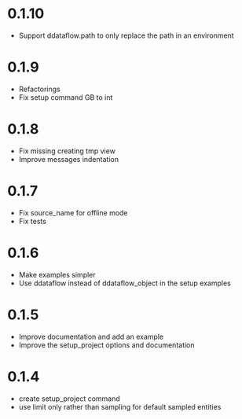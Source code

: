 # 0.1.10
- Support ddataflow.path to only replace the path in an environment
# 0.1.9
- Refactorings
- Fix setup command GB to int
# 0.1.8
- Fix missing creating tmp view
- Improve messages indentation
# 0.1.7
- Fix source_name for offline mode
- Fix tests
# 0.1.6
- Make examples simpler
- Use ddataflow instead of ddataflow_object in the setup examples
# 0.1.5
- Improve documentation and add an example
- Improve the setup_project options and documentation
# 0.1.4
 - create setup_project command
 - use limit only rather than sampling for default sampled entities
